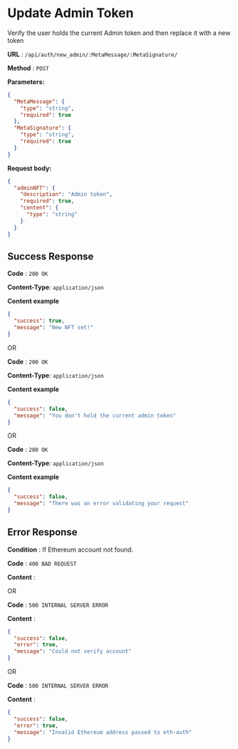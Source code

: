 # Update Admin Token

Verify the user holds the current Admin token and then replace it with a new token

**URL** : `/api/auth/new_admin/:MetaMessage/:MetaSignature/`

**Method** : `POST`

**Parameters:**

```json
{
  "MetaMessage": {
    "type": "string",
    "required": true
  },
  "MetaSignature": {
    "type": "string",
    "required": true
  }
}
```

**Request body:**

```json
{
  "adminNFT": {
    "description": "Admin token",
    "required": true,
    "content": {
      "type": "string"
    }
  }
}
```

## Success Response

**Code** : `200 OK`

**Content-Type**: `application/json`

**Content example**

```json
{
  "success": true,
  "message": "New NFT set!"
}
```

OR

**Code** : `200 OK`

**Content-Type**: `application/json`

**Content example**

```json
{
  "success": false,
  "message": "You don't hold the current admin token"
}
```

OR

**Code** : `200 OK`

**Content-Type**: `application/json`

**Content example**

```json
{
  "success": false,
  "message": "There was an error validating your request"
}
```

## Error Response

**Condition** : If Ethereum account not found.

**Code** : `400 BAD REQUEST`

**Content** :

OR

**Code** : `500 INTERNAL SERVER ERROR`

**Content** :

```json
{
  "success": false,
  "error": true,
  "message": "Could not verify account"
}
```

OR

**Code** : `500 INTERNAL SERVER ERROR`

**Content** :

```json
{
  "success": false,
  "error": true,
  "message": "Invalid Ethereum address passed to eth-auth"
}
```

